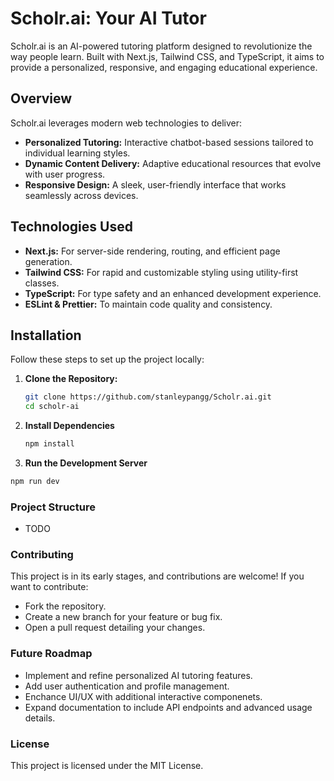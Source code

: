 # Scholr.ai: Your AI Tutor

Scholr.ai is an AI-powered tutoring platform designed to revolutionize the way people learn. Built with Next.js, Tailwind CSS, and TypeScript, it aims to provide a personalized, responsive, and engaging educational experience.

## Overview

Scholr.ai leverages modern web technologies to deliver:
- **Personalized Tutoring:** Interactive chatbot-based sessions tailored to individual learning styles.
- **Dynamic Content Delivery:** Adaptive educational resources that evolve with user progress.
- **Responsive Design:** A sleek, user-friendly interface that works seamlessly across devices.

## Technologies Used

- **Next.js:** For server-side rendering, routing, and efficient page generation.
- **Tailwind CSS:** For rapid and customizable styling using utility-first classes.
- **TypeScript:** For type safety and an enhanced development experience.
- **ESLint & Prettier:** To maintain code quality and consistency.

## Installation

Follow these steps to set up the project locally:

1. **Clone the Repository:**
   ```bash
   git clone https://github.com/stanleypangg/Scholr.ai.git
   cd scholr-ai
   ```
2. **Install Dependencies**
   ```bash
   npm install
   ```
3. **Run the Development Server**
  ```bash
  npm run dev
  ```

### Project Structure
- TODO

### Contributing
This project is in its early stages, and contributions are welcome! If you want to contribute:
- Fork the repository.
- Create a new branch for your feature or bug fix.
- Open a pull request detailing your changes.

### Future Roadmap
- Implement and refine personalized AI tutoring features.
- Add user authentication and profile management.
- Enchance UI/UX with additional interactive componenets.
- Expand documentation to include API endpoints and advanced usage details.

### License
This project is licensed under the MIT License.

